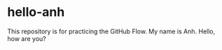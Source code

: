# hello-anh
This repository is for practicing the GitHub Flow. My name is Anh. Hello, how are you? 

